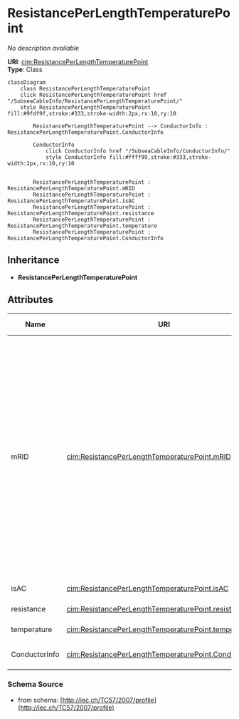 # ResistancePerLengthTemperaturePoint

_No description available_

**URI**: [cim:ResistancePerLengthTemperaturePoint](http://iec.ch/TC57/CIM-generic#ResistancePerLengthTemperaturePoint)<br />
**Type**: Class

```mermaid
classDiagram
    class ResistancePerLengthTemperaturePoint
    click ResistancePerLengthTemperaturePoint href "/SubseaCableInfo/ResistancePerLengthTemperaturePoint/"
    style ResistancePerLengthTemperaturePoint fill:#9fdf9f,stroke:#333,stroke-width:2px,rx:10,ry:10

        ResistancePerLengthTemperaturePoint --> ConductorInfo : ResistancePerLengthTemperaturePoint.ConductorInfo

        ConductorInfo
            click ConductorInfo href "/SubseaCableInfo/ConductorInfo/"
            style ConductorInfo fill:#ffff99,stroke:#333,stroke-width:2px,rx:10,ry:10


        ResistancePerLengthTemperaturePoint : ResistancePerLengthTemperaturePoint.mRID
        ResistancePerLengthTemperaturePoint : ResistancePerLengthTemperaturePoint.isAC
        ResistancePerLengthTemperaturePoint : ResistancePerLengthTemperaturePoint.resistance
        ResistancePerLengthTemperaturePoint : ResistancePerLengthTemperaturePoint.temperature
        ResistancePerLengthTemperaturePoint : ResistancePerLengthTemperaturePoint.ConductorInfo
```

## Inheritance
* **ResistancePerLengthTemperaturePoint**

## Attributes
| Name | URI | Cardinality and Range | Description | Inheritance |
| ---  | --- | --- | --- | --- |
| mRID | [cim:ResistancePerLengthTemperaturePoint.mRID](http://iec.ch/TC57/CIM-generic#ResistancePerLengthTemperaturePoint.mRID) | 0..1 string | Master resource identifier issued by a model authority. The mRID is unique within an exchange context. Global uniqueness is easily achieved by using a UUID, as specified in IETF RFC 4122, for the mRID. The use of UUID is strongly recommended.For CIMXML data files in RDF syntax conforming to IEC 61970-552, the mRID is mapped to rdf:ID or rdf:about attributes that identify CIM object elements. | direct |
| isAC | [cim:ResistancePerLengthTemperaturePoint.isAC](http://iec.ch/TC57/CIM-generic#ResistancePerLengthTemperaturePoint.isAC) | 0..1 boolean | No description available | direct |
| resistance | [cim:ResistancePerLengthTemperaturePoint.resistance](http://iec.ch/TC57/CIM-generic#ResistancePerLengthTemperaturePoint.resistance) | 0..1 ResistancePerLength | No description available | direct |
| temperature | [cim:ResistancePerLengthTemperaturePoint.temperature](http://iec.ch/TC57/CIM-generic#ResistancePerLengthTemperaturePoint.temperature) | 0..1 Temperature | No description available | direct |
| ConductorInfo | [cim:ResistancePerLengthTemperaturePoint.ConductorInfo](http://iec.ch/TC57/CIM-generic#ResistancePerLengthTemperaturePoint.ConductorInfo) | 0..1 ConductorInfo | Conductor with this (resistance, temperature) pair. | direct |

### Schema Source
* from schema: [http://iec.ch/TC57/2007/profile](http://iec.ch/TC57/2007/profile)
